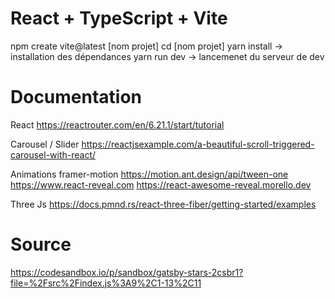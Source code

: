 # React + TypeScript + Vite

npm create vite@latest [nom projet]
cd [nom projet]
yarn install -> installation des dépendances
yarn run dev -> lancemenet du serveur de dev


# Documentation 

React
https://reactrouter.com/en/6.21.1/start/tutorial


Carousel / Slider
https://reactjsexample.com/a-beautiful-scroll-triggered-carousel-with-react/


Animations 
framer-motion
https://motion.ant.design/api/tween-one
https://www.react-reveal.com
https://react-awesome-reveal.morello.dev

Three Js
https://docs.pmnd.rs/react-three-fiber/getting-started/examples


# Source

https://codesandbox.io/p/sandbox/gatsby-stars-2csbr1?file=%2Fsrc%2Findex.js%3A9%2C1-13%2C11

